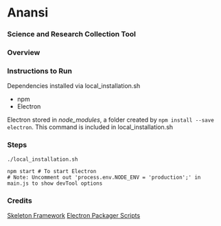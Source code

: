 # Anansi
### Science and Research Collection Tool

### Overview

### Instructions to Run

Dependencies installed via local_installation.sh

* npm
* Electron

Electron stored in *node_modules*, a folder created by `npm install --save electron`. This command is included
in local_installation.sh

### Steps

```
./local_installation.sh

npm start # To start Electron
# Note: Uncomment out 'process.env.NODE_ENV = 'production';' in main.js to show devTool options

```

### Credits
[Skeleton Framework](https://www.youtube.com/watch?v=kN1Czs0m1SU)
[Electron Packager Scripts](https://www.christianengvall.se/electron-packager-tutorial/)
